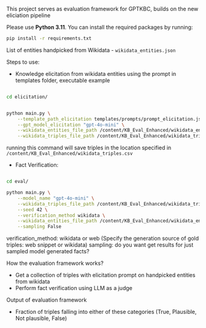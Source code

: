 This project serves as evaluation framework for GPTKBC, builds on the new eliciation pipeline

Please use **Python 3.11**. You can install the required packages by running:

```bash
pip install -r requirements.txt
```

List of entities handpicked from Wikidata - ```wikidata_entities.json```

Steps to use:
- Knowledge elicitation from wikidata entities using the prompt in templates folder, executable example

```bash

cd elicitation/


python main.py \
    --template_path_elicitation templates/prompts/prompt_elicitation.json.jinja \
    --gpt_model_elicitation "gpt-4o-mini" \
    --wikidata_entities_file_path /content/KB_Eval_Enhanced/wikidata_entities.json \
    --wikidata_triples_file_path /content/KB_Eval_Enhanced/wikidata_triples.csv

```

running this command will save triples in the location specified in ```/content/KB_Eval_Enhanced/wikidata_triples.csv```

- Fact Verification: 

```bash

cd eval/

python main.py \
    --model_name "gpt-4o-mini" \
    --wikidata_triples_file_path /content/KB_Eval_Enhanced/wikidata_triples.csv \
    --seed 42 \
    --verification_method wikidata \
    --wikidata_entities_file_path /content/KB_Eval_Enhanced/wikidata_entities.json \
    --sampling False

```

verification_method: wikidata or web (Specify the generation source of gold triples: web snippet or wikidata)
sampling: do you want get results for just sampled model generated facts? 

How the evaluation framework works?
- Get a collection of triples with elicitation prompt on handpicked entities from wikidata
- Perform fact verification using LLM as a judge


Output of evaluation framework
- Fraction of triples falling into either of these categories (True, Plausible, Not plausible, False)
